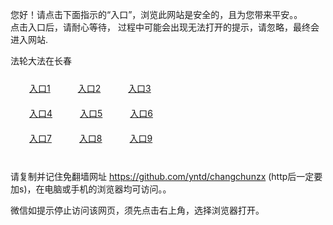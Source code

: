 您好！请点击下面指示的“入口”，浏览此网站是安全的，且为您带来平安。。 <br/>
点击入口后，请耐心等待， 过程中可能会出现无法打开的提示，请忽略，最终会进入网站. </br>

法轮大法在长春<br/>
<div style="padding:10px"><a style="margin:20px" target="_blank" href="https://dcrravpewnkvy.cloudfront.net/2Qpsp?gcdoitc" id="ccLink1" rel="nofollow">入口1</a> <a target="_blank" style="margin:20px" href="https://d1n2sb1qgvdscj.cloudfront.net/2Qpsp?yjkwkgaq" id="ccLink2" rel="nofollow">入口2</a> <a style="margin:20px" target="_blank" href="https://d3a699nrut88zl.cloudfront.net/2Qpsp?wspgelm" id="ccLink3" rel="nofollow">入口3</a></div>

<div style="padding:10px" ><a style="margin:20px" target="_blank" href="https://dcrravpewnkvy.cloudfront.net/2Qpsp?gcdoitc" id="ccLink4" rel="nofollow">入口4</a> <a style="margin:20px" href="https://d1n2sb1qgvdscj.cloudfront.net/2Qpsp?yjkwkgaq" target="_blank" id="ccLink5" rel="nofollow">入口5</a> <a style="margin:20px" href="https://d3a699nrut88zl.cloudfront.net/2Qpsp?wspgelm" target="_blank" id="ccLink6" rel="nofollow">入口6</a></div>

<div style="padding:10px"><a style="margin:20px" target="_blank" href="https://dcrravpewnkvy.cloudfront.net/2Qpsp?gcdoitc" id="ccLink7" rel="nofollow">入口7</a> <a style="margin:20px" href="https://d1n2sb1qgvdscj.cloudfront.net/2Qpsp?yjkwkgaq" target="_blank" id="ccLink8" rel="nofollow">入口8</a> <a style="margin:20px" target="_blank" href="https://d3a699nrut88zl.cloudfront.net/2Qpsp?wspgelm" id="ccLink9" rel="nofollow">入口9</a></div>

<br/>



请复制并记住免翻墙网址 https://github.com/yntd/changchunzx (http后一定要加s)，在电脑或手机的浏览器均可访问。。<br/>

微信如提示停止访问该网页，须先点击右上角，选择浏览器打开。
